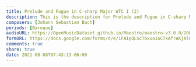 ```yaml
---
title: Prelude and Fugue in C-sharp Major WTC I (2)
description: This is the description for Prelude and Fugue in C-sharp Major WTC I by Johann Sebastian Bach
composers: [Johann Sebastian Bach]
periods: [Baroque]
audioURL: https://OpenMusicDataset.github.io/Maestro/maestro-v3.0.0/2008/MIDI-Unprocessed_10_R1_2008_01-04_ORIG_MID--AUDIO_10_R1_2008_wav--1.midi
formURL: https://docs.google.com/forms/d/e/1FAIpQLScT6xuo1oCTkAfrAKjAlQ72HJSsCisY3psHGDaXKQmUcKlrpw/viewform
comments: true
share: true
date: 2021-08-08T07:43:13-06:00
---
```

